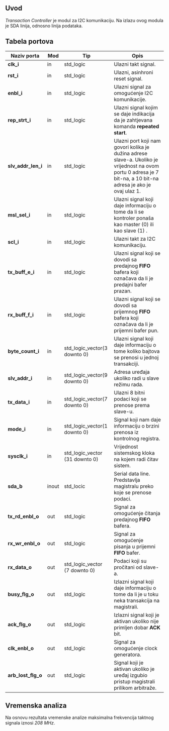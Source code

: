 ## Uvod

_Transaction Controller_ je modul za I2C komunikaciju. Na izlazu ovog modula je SDA linija, odnosno linija podataka.

## Tabela portova

| Naziv porta        | Mod   | Tip                            | Opis                                                                                                                                                             |
| ------------------ | ----- | ------------------------------ | ---------------------------------------------------------------------------------------------------------------------------------------------------------------- |
| **clk_i**          | in    | std_logic                      | Ulazni takt signal.                                                                                                                                              |
| **rst_i**          | in    | std_logic                      | Ulazni, asinhroni reset signal.                                                                                                                                  |
| **enbl_i**         | in    | std_logic                      | Ulazni signal za omogućenje I2C komunikacije.                                                                                                                    |
| **rep_strt_i**     | in    | std_logic                      | Ulazni signal kojim se daje indikacija da je zahtjevana komanda **repeated start**.                                                                              |
| **slv_addr_len_i** | in    | std_logic                      | Ulazni port koji nam govori kolika je dužina adrese slave-a. Ukoliko je vrijednost na ovom portu 0 adresa je 7 bit-na, a 10 bit-na adresa je ako je ovaj ulaz 1. |
| **msl_sel_i**      | in    | std_logic                      | Ulazni signal koji daje informaciju o tome da li se kontroler ponaša kao master (0) ili kao slave (1) .                                                          |
| **scl_i**          | in    | std_logic                      | Ulazni takt za I2C komunikaciju.                                                                                                                                 |
| **tx_buff_e_i**    | in    | std_logic                      | Ulazni signal koji se dovodi sa predajnog **FIFO** bafera koji označava da li je predajni bafer prazan.                                                          |
| **rx_buff_f_i**    | in    | std_logic                      | Ulazni signal koji se dovodi sa prijemnog **FIFO** bafera koji označava da li je prijemni bafer pun.                                                             |
| **byte_count_i**   | in    | std_logic_vector(3 downto 0)   | Ulazni signal koji daje informaciju o tome koliko bajtova se prenosi u jednoj transakciji.                                                                       |
| **slv_addr_i**     | in    | std_logic_vector(9 downto 0)   | Adresa uređaja ukoliko radi u slave režimu rada.                                                                                                                 |
| **tx_data_i**      | in    | std_logic_vector(7 downto 0)   | Ulazni 8 bitni podaci koji se prenose prema slave-u.                                                                                                             |
| **mode_i**         | in    | std_logic_vector(1 downto 0)   | Signal koji nam daje informaciju o brzini prenosa iz kontrolnog registra.                                                                                        |
| **sysclk_i**       | in    | std_logic_vector (31 downto 0) | Vrijednost sistemskog kloka na kojem radi čitav sistem.                                                                                                          |
| **sda_b**          | inout | std_locic                      | Serial data line. Predstavlja magistralu preko koje se prenose podaci.                                                                                           |
| **tx_rd_enbl_o**   | out   | std_logic                      | Signal za omogućenje čitanja predajnog **FIFO** bafera.                                                                                                          |
| **rx_wr_enbl_o**   | out   | std_logic                      | Signal za omogućenje pisanja u prijemni **FIFO** bafer.                                                                                                          |
| **rx_data_o**      | out   | std_logic_vector (7 downto 0)  | Podaci koji su pročitani od slave-a.                                                                                                                             |
| **busy_flg_o**     | out   | std_logic                      | Izlazni signal koji daje informaciju o tome da li je u toku neka transakcija na magistrali.                                                                      |
| **ack_flg_o**      | out   | std_logic                      | Izlazni signal koji je aktivan ukoliko nije primljen dobar **ACK** bit.                                                                                          |
| **clk_enbl_o**     | out   | std_logic                      | Signal za omogućenje clock generatora.                                                                                                                           |
| **arb_lost_flg_o** | out   | std_logic                      | Signal koji je aktivan ukoliko je uređaj izgubio pristup magistrali prilikom arbitraže.                                                                          |

## Vremenska analiza

Na osnovu rezultata vremenske analize maksimalna frekvencija taktnog signala iznosi _208 MHz_.
